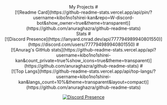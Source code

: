 <div align="center"> My Projects
#
<div align="center"> [![Readme Card](https://github-readme-stats.vercel.app/api/pin/?username=kibo1no1shirei-kan&repo=W-discord-bot&show_owner=true&theme=transparent)](https://github.com/anuraghazra/github-readme-stats)

<div align="center"> Stats
#
<div align="center"> [![Discord Presence](https://lanyard.cnrad.dev/api/777794989940801550)](https://discord.com/users/777794989940801550)
#
 <div align="center">[![Anurag's GitHub stats](https://github-readme-stats.vercel.app/api?username=kibo1no1shirei-kan&count_private=true%show_icons=true&theme=transparent)](https://github.com/anuraghazra/github-readme-stats)
#
 <div align="center">[![Top Langs](https://github-readme-stats.vercel.app/api/top-langs/?username=kibo1no1shirei-kan&langs_count=10%&theme=transparent&layout=compact)](https://github.com/anuraghazra/github-readme-stats)

[![Discord Presence](https://lanyard.cnrad.dev/api/777794989940801550)](https://discord.com/users/777794989940801550)

